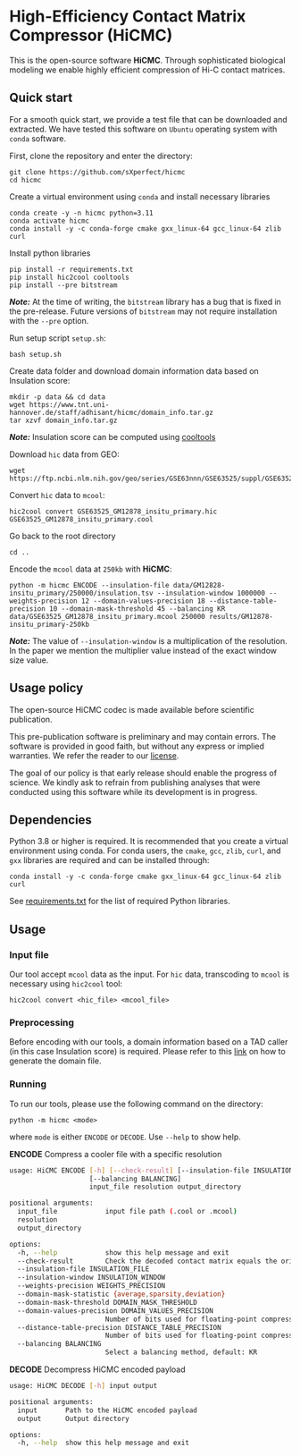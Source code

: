 # High-Efficiency Contact Matrix Compressor (HiCMC)

This is the open-source software **HiCMC**.
Through sophisticated biological modeling we enable highly efficient compression of Hi-C contact matrices.

## Quick start

For a smooth quick start, we provide a test file that can be downloaded and extracted.
We have tested this software on `Ubuntu` operating system with `conda` software.

First, clone the repository and enter the directory:

```shell
git clone https://github.com/sXperfect/hicmc
cd hicmc
```

Create a virtual environment using `conda` and install necessary libraries
```shell
conda create -y -n hicmc python=3.11
conda activate hicmc
conda install -y -c conda-forge cmake gxx_linux-64 gcc_linux-64 zlib curl
```

Install python libraries
```shell
pip install -r requirements.txt
pip install hic2cool cooltools
pip install --pre bitstream
```
***Note:*** At the time of writing, the `bitstream` library has a bug that is fixed in the pre-release. 
Future versions of `bitstream` may not require installation with the `--pre` option.

Run setup script `setup.sh`:
```shell
bash setup.sh
```

Create data folder and download domain information data based on Insulation score:
```shell
mkdir -p data && cd data
wget https://www.tnt.uni-hannover.de/staff/adhisant/hicmc/domain_info.tar.gz 
tar xzvf domain_info.tar.gz
```
***Note:*** Insulation score can be computed using [cooltools](https://cooltools.readthedocs.io/en/latest/notebooks/insulation_and_boundaries.html)

Download `hic` data from GEO:
```shell
wget https://ftp.ncbi.nlm.nih.gov/geo/series/GSE63nnn/GSE63525/suppl/GSE63525%5FGM12878%5Finsitu%5Fprimary%2Ehic
```

Convert `hic` data to `mcool`:
```shell
hic2cool convert GSE63525_GM12878_insitu_primary.hic GSE63525_GM12878_insitu_primary.cool
```

Go back to the root directory
```
cd ..
```

Encode the `mcool` data at `250kb` with **HiCMC**:
```shell
python -m hicmc ENCODE --insulation-file data/GM12828-insitu_primary/250000/insulation.tsv --insulation-window 1000000 --weights-precision 12 --domain-values-precision 18 --distance-table-precision 10 --domain-mask-threshold 45 --balancing KR data/GSE63525_GM12878_insitu_primary.mcool 250000 results/GM12878-insitu_primary-250kb
```
***Note:*** The value of `--insulation-window` is a multiplication of the resolution. In the paper we mention the multiplier value instead of the exact window size value.

## Usage policy

The open-source HiCMC codec is made available before scientific publication.

This pre-publication software is preliminary and may contain errors.
The software is provided in good faith, but without any express or implied warranties.
We refer the reader to our [license](LICENSE).

The goal of our policy is that early release should enable the progress of science.
We kindly ask to refrain from publishing analyses that were conducted using this software while its development is in progress.

## Dependencies

Python 3.8 or higher is required.
It is recommended that you create a virtual environment using conda.
For conda users, the `cmake`, `gcc`, `zlib`, `curl`, and `gxx` libraries are required and can be installed through:

```shell
conda install -y -c conda-forge cmake gxx_linux-64 gcc_linux-64 zlib curl
```

See [requirements.txt](requirements.txt) for the list of required Python libraries.

## Usage

### Input file
Our tool accept `mcool` data as the input.
For `hic` data, transcoding to `mcool` is necessary using `hic2cool` tool:
```shell
hic2cool convert <hic_file> <mcool_file>
```

### Preprocessing
Before encoding with our tools, a domain information based on a TAD caller (in this case Insulation score) is required.
Please refer to this [link](https://cooltools.readthedocs.io/en/latest/notebooks/insulation_and_boundaries.html) on how to generate the domain file.

### Running
To run our tools, please use the following command on the directory:
```shell
python -m hicmc <mode>
```
where `mode` is either `ENCODE` or `DECODE`.
Use `--help` to show help.

**ENCODE** Compress a cooler file with a specific resolution
```bash
usage: HiCMC ENCODE [-h] [--check-result] [--insulation-file INSULATION_FILE] [--insulation-window INSULATION_WINDOW] [--weights-precision WEIGHTS_PRECISION] [--domain-mask-statistic {average,sparsity,deviation}] [--domain-mask-threshold DOMAIN_MASK_THRESHOLD] [--domain-values-precision DOMAIN_VALUES_PRECISION] [--distance-table-precision DISTANCE_TABLE_PRECISION]
                    [--balancing BALANCING]
                    input_file resolution output_directory

positional arguments:
  input_file            input file path (.cool or .mcool)
  resolution
  output_directory

options:
  -h, --help            show this help message and exit
  --check-result        Check the decoded contact matrix equals the original matrix
  --insulation-file INSULATION_FILE
  --insulation-window INSULATION_WINDOW
  --weights-precision WEIGHTS_PRECISION
  --domain-mask-statistic {average,sparsity,deviation}
  --domain-mask-threshold DOMAIN_MASK_THRESHOLD
  --domain-values-precision DOMAIN_VALUES_PRECISION
                        Number of bits used for floating-point compression
  --distance-table-precision DISTANCE_TABLE_PRECISION
                        Number of bits used for floating-point compression
  --balancing BALANCING
                        Select a balancing method, default: KR
```

**DECODE** Decompress HiCMC encoded payload
```bash
usage: HiCMC DECODE [-h] input output

positional arguments:
  input       Path to the HiCMC encoded payload
  output      Output directory

options:
  -h, --help  show this help message and exit
```
